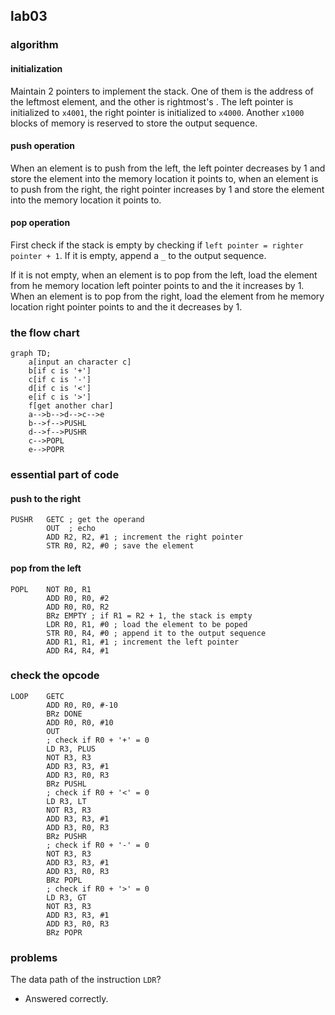 ## lab03

### algorithm

#### initialization

Maintain 2 pointers to implement the stack. One of them is the address of the leftmost element, and the other is rightmost's . The left pointer is initialized to `x4001`, the right pointer is initialized to `x4000`.  Another `x1000` blocks of memory is reserved to store the output sequence.

#### push operation

When an element is to push from the left, the left pointer decreases by 1 and store the element into the memory location it points to, when an element is to push from the right, the right pointer increases by 1 and store the element into the memory location it points to.

#### pop operation

First check if the stack is empty by checking if `left pointer = righter pointer + 1`. If it is empty, append a `_` to the output sequence.

If it is not empty, when an element is to pop from the left, load the element from he memory location left pointer points to and the it increases by 1. When an element is to pop from the right, load the element from he memory location right pointer points to and the it decreases by 1.

### the flow chart

```mermaid
graph TD;
	a[input an character c]
	b[if c is '+']
	c[if c is '-']
	d[if c is '<']
	e[if c is '>']
	f[get another char]
	a-->b-->d-->c-->e
	b-->f-->PUSHL
	d-->f-->PUSHR
	c-->POPL
	e-->POPR
```

### essential part of code

#### push to the right

```assembly
PUSHR   GETC ; get the operand
        OUT	 ; echo 
        ADD R2, R2, #1 ; increment the right pointer
        STR R0, R2, #0 ; save the element
```

#### pop from the left

```assembly
POPL    NOT R0, R1
        ADD R0, R0, #2
        ADD R0, R0, R2
        BRz EMPTY ; if R1 = R2 + 1, the stack is empty
        LDR R0, R1, #0 ; load the element to be poped
        STR R0, R4, #0 ; append it to the output sequence
        ADD R1, R1, #1 ; increment the left pointer
        ADD R4, R4, #1
```

### check the opcode

```assembly
LOOP    GETC
        ADD R0, R0, #-10
        BRz DONE
        ADD R0, R0, #10
        OUT
        ; check if R0 + '+' = 0
        LD R3, PLUS
        NOT R3, R3
        ADD R3, R3, #1
        ADD R3, R0, R3
        BRz PUSHL
		; check if R0 + '<' = 0
        LD R3, LT
        NOT R3, R3
        ADD R3, R3, #1
        ADD R3, R0, R3
        BRz PUSHR
        ; check if R0 + '-' = 0
        NOT R3, R3
        ADD R3, R3, #1
        ADD R3, R0, R3
        BRz POPL
        ; check if R0 + '>' = 0
        LD R3, GT
        NOT R3, R3
        ADD R3, R3, #1
        ADD R3, R0, R3
        BRz POPR
```



### problems

The data path of the instruction `LDR`?

- Answered correctly.



